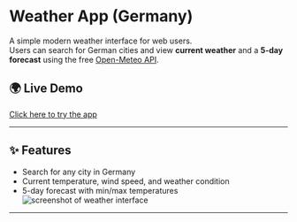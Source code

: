 # Weather App (Germany)

A simple modern weather interface for web users.  
Users can search for German cities and view **current weather** and a **5-day forecast** using the free [Open-Meteo API](https://open-meteo.com/).
## 🌍 Live Demo
[Click here to try the app](https://weather-9oxt5qrlb-halaktionova-olhas-projects.vercel.app/)


---

## ✨ Features
- Search for any city in Germany
- Current temperature, wind speed, and weather condition
- 5-day forecast with min/max temperatures
![screenshot of weather interface](https://github.com/user-attachments/assets/d8c89bb4-8b6a-405b-a7dc-1eca17fc0c6d)  

---




